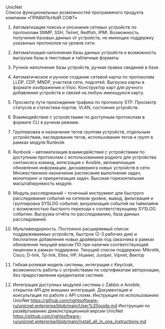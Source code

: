 UnicNet  
Список функциональных возможностей программного продукта компании «ПРАВИЛЬНЫЙ СОФТ»

1. Автоматизация поиска и опознания сетевых устройств по протоколам SNMP, SSH, Telnet, Redfish, IPMI. Возможность получения базовых данных от устройств, не имеющих поддержку указанных протоколов на уровне сети.
2. Автоматизация наполнения базы данных устройств и возможность выгрузки базы в текстовые и табличные форматы
3. Ручное наполнение базы устройств, ручная правка сведений в базе.
4. Автоматическое и ручное создание сетевой карты по протоколам LLDP, CDP, MNDP, участков сети, подсетей. Выгрузка карты в формате изображения и Visio. Конструктор карт для ручного добавления устройств и связей на любую имеющуюся карту.
5. Просмотр пути прохождения трафика по протоколу STP. Просмотр статусов и статистики портов, VLAN, состояния устройств.
6. Взаимодействие с устройствами по доступным протоколам в формате CLI в ручном режиме.
7. Группировка и назначение тегов группам устройств, отдельным устройствам, наследование тегов, использование тегов и групп в рамках модуля Runbook
8. Runbook – автоматизация взаимодействия с устройствами по доступным протоколам с использованием родного для устройства синтаксиса команд, интеграция с Ansible, автоматизация обновления информации, дискаверинга новых устройств в сети. Множественное назначение расписания выполнения задач, мониторинг и приоретизация задач. Высокая горизонтальная масштабируемость модуля.
9. Модуль расследований – точечный инструмент для быстрого расследования событий на сетевом уровне, вывод, фильтрация и группировка SYSLOG событий, визуализация событий на таймлайне с возможностью быстрого перехода к соответствующему SYSLOG событию. Выгрузка отчёта по расследованию, база данных расследований.
10. Мультивендорность. Постоянно расширяемый список поддерживаемых устройств, быстрое (2-3 рабочих дня) и бесплатное добавление новых драйверов под заказчика в рамках обновления текущей версии ПО при наличии соответствующей лицензии в рамках поддержки.
Текущий список поддержки:
Mikrotik, Cisco, D-link, Tp-link, Eltex, HP, Huawei, Juniper, Vipnet, Вектор

11. Гибкая ролевая модель системы, интеграция с Keycloak, возможность работы с устройствами по сертификатам авторизации, без предоставления креденталов системе.
12. Интеграция доступных модулей системы с Zabbix и Ansible, открытое API для внешних интеграций. Документация и консультация по работе с API слоем.
Инструкция по использованию UnicNet
https://github.com/rightsoftware-ru/unicnet.enterprise/blob/main/User%20guide.md
Инструкция по развёртыванию демонстрационной версии UnicNet
https://github.com/rightsoftware-ru/unicnet.enterprise/blob/main/install_all_in_one_instructions.md